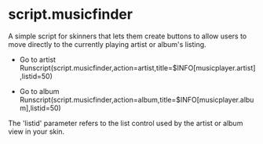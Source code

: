 # script.musicfinder
A simple script for skinners that lets them create buttons to allow users to move directly to the currently playing artist or album's listing.

- Go to artist
<onclick>Runscript(script.musicfinder,action=artist,title=$INFO[musicplayer.artist],listid=50)</onclick>

- Go to album
<onclick>Runscript(script.musicfinder,action=album,title=$INFO[musicplayer.album],listid=50)</onclick>

The 'listid' parameter refers to the list control used by the artist or album view in your skin.
